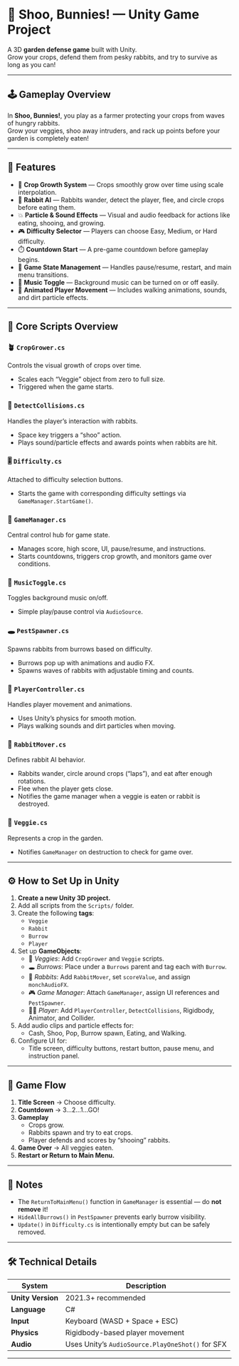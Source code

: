 # 🐇 Shoo, Bunnies! — Unity Game Project

A 3D **garden defense game** built with Unity.  
Grow your crops, defend them from pesky rabbits, and try to survive as long as you can!

---

## 🕹️ Gameplay Overview

In **Shoo, Bunnies!**, you play as a farmer protecting your crops from waves of hungry rabbits.  
Grow your veggies, shoo away intruders, and rack up points before your garden is completely eaten!

---

## 🚀 Features

- 🥕 **Crop Growth System** — Crops smoothly grow over time using scale interpolation.  
- 🐇 **Rabbit AI** — Rabbits wander, detect the player, flee, and circle crops before eating them.  
- 💥 **Particle & Sound Effects** — Visual and audio feedback for actions like eating, shooing, and growing.  
- 🎮 **Difficulty Selector** — Players can choose Easy, Medium, or Hard difficulty.  
- ⏱️ **Countdown Start** — A pre-game countdown before gameplay begins.  
- 🧠 **Game State Management** — Handles pause/resume, restart, and main menu transitions.  
- 🎵 **Music Toggle** — Background music can be turned on or off easily.  
- 🐾 **Animated Player Movement** — Includes walking animations, sounds, and dirt particle effects.

---

## 🧩 Core Scripts Overview

### 🪴 `CropGrower.cs`
Controls the visual growth of crops over time.  
- Scales each “Veggie” object from zero to full size.  
- Triggered when the game starts.  

### 🧱 `DetectCollisions.cs`
Handles the player’s interaction with rabbits.  
- Space key triggers a “shoo” action.  
- Plays sound/particle effects and awards points when rabbits are hit.  

### 🎚️ `Difficulty.cs`
Attached to difficulty selection buttons.  
- Starts the game with corresponding difficulty settings via `GameManager.StartGame()`.

### 🧠 `GameManager.cs`
Central control hub for game state.  
- Manages score, high score, UI, pause/resume, and instructions.  
- Starts countdowns, triggers crop growth, and monitors game over conditions.  

### 🎵 `MusicToggle.cs`
Toggles background music on/off.  
- Simple play/pause control via `AudioSource`.  

### 🕳️ `PestSpawner.cs`
Spawns rabbits from burrows based on difficulty.  
- Burrows pop up with animations and audio FX.  
- Spawns waves of rabbits with adjustable timing and counts.  

### 🚶 `PlayerController.cs`
Handles player movement and animations.  
- Uses Unity’s physics for smooth motion.  
- Plays walking sounds and dirt particles when moving.  

### 🐰 `RabbitMover.cs`
Defines rabbit AI behavior.  
- Rabbits wander, circle around crops (“laps”), and eat after enough rotations.  
- Flee when the player gets close.  
- Notifies the game manager when a veggie is eaten or rabbit is destroyed.  

### 🥦 `Veggie.cs`
Represents a crop in the garden.  
- Notifies `GameManager` on destruction to check for game over.

---

## ⚙️ How to Set Up in Unity

1. **Create a new Unity 3D project.**
2. Add all scripts from the `Scripts/` folder.
3. Create the following **tags**:
   - `Veggie`
   - `Rabbit`
   - `Burrow`
   - `Player`
4. Set up **GameObjects**:
   - 🥬 *Veggies*: Add `CropGrower` and `Veggie` scripts.
   - 🕳️ *Burrows*: Place under a `Burrows` parent and tag each with `Burrow`.
   - 🐇 *Rabbits*: Add `RabbitMover`, set `scoreValue`, and assign `monchAudioFX`.
   - 🎮 *Game Manager*: Attach `GameManager`, assign UI references and `PestSpawner`.
   - 👩‍🌾 *Player*: Add `PlayerController`, `DetectCollisions`, Rigidbody, Animator, and Collider.
5. Add audio clips and particle effects for:
   - Cash, Shoo, Pop, Burrow spawn, Eating, and Walking.
6. Configure UI for:
   - Title screen, difficulty buttons, restart button, pause menu, and instruction panel.

---

## 🧠 Game Flow

1. **Title Screen** → Choose difficulty.  
2. **Countdown** → 3...2...1...GO!  
3. **Gameplay**
   - Crops grow.  
   - Rabbits spawn and try to eat crops.  
   - Player defends and scores by “shooing” rabbits.  
4. **Game Over** → All veggies eaten.  
5. **Restart or Return to Main Menu.**

---

## 🧾 Notes

- The `ReturnToMainMenu()` function in `GameManager` is essential — do **not remove** it!  
- `HideAllBurrows()` in `PestSpawner` prevents early burrow visibility.  
- `Update()` in `Difficulty.cs` is intentionally empty but can be safely removed.

---

## 🛠️ Technical Details

| System | Description |
|--------|--------------|
| **Unity Version** | 2021.3+ recommended |
| **Language** | C# |
| **Input** | Keyboard (WASD + Space + ESC) |
| **Physics** | Rigidbody-based player movement |
| **Audio** | Uses Unity’s `AudioSource.PlayOneShot()` for SFX |

---


